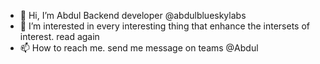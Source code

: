 - 👋 Hi, I’m Abdul Backend developer @abdulblueskylabs
- 👀 I’m interested in every interesting thing that enhance the intersets of interest. read again 
- 📫 How to reach me. send me message on teams @Abdul

<!---
abdulblueskylabs/abdulblueskylabs is a ✨ special ✨ repository because its `README.md` (this file) appears on your GitHub profile.
You can click the Preview link to take a look at your changes.
--->
